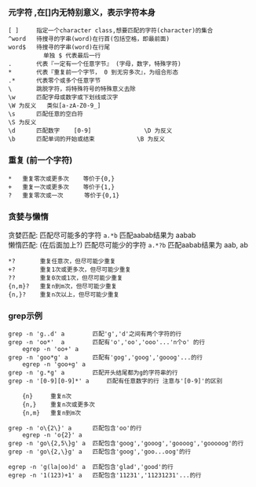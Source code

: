 ### 元字符 ,在[]内无特别意义，表示字符本身

    [ ]     指定一个character class,想要匹配的字符(character)的集合
    ^word   待搜寻的字串(word)在行首(包括空格，即最前面)
    word$   待搜寻的字串(word)在行尾
              单独 $ 代表最后一行
    .       代表『一定有一个任意字节』 (字母，数字，特殊字符)
    *       代表『重复前一个字节， 0 到无穷多次』，为组合形态
    .*      代表零个或多个任意字节
    \       跳脱字符，将特殊符号的特殊意义去除
    \w 	    匹配字母或数字或下划线或汉字    
    \W 为反义   类似[a-zA-Z0-9_]
    \s 	    匹配任意的空白符             
    \S 为反义
    \d 	    匹配数字    [0-9]               \D 为反义
    \b 	    匹配单词的开始或结束            \B 为反义

### 重复 (前一个字符)

    * 	重复零次或更多次    等价于{0,}
    + 	重复一次或更多次    等价于{1,}   
    ? 	重复零次或一次      等价于{0,1}

### 贪婪与懒惰

贪婪匹配:  匹配尽可能多的字符 `a.*b` 匹配aabab结果为 aabab  
懒惰匹配: (在后面加上?)  匹配尽可能少的字符 `a.*?b` 匹配aabab结果为 aab, ab
```
*?	     重复任意次，但尽可能少重复
+?	     重复1次或更多次，但尽可能少重复
??	     重复0次或1次，但尽可能少重复
{n,m}?   重复n到m次，但尽可能少重复
{n,}?	 重复n次以上，但尽可能少重复
```

### grep示例

    grep -n 'g..d' a        匹配'g','d'之间有两个字符的行
    grep -n 'oo*'  a        匹配有'o','oo','ooo'...'n个o' 的行
        egrep -n 'oo+' a
    grep -n 'goo*g' a       匹配有'gog','goog','gooog'...的行
        egrep -n 'goo+g' a
    grep -n 'g.*g' a        匹配开头结尾都为g的字符串的行
    grep -n '[0-9][0-9]*' a     匹配有任意数字的行 注意与'[0-9]'的区别

        {n} 	重复n次
        {n,} 	重复n次或更多次
        {n,m} 	重复n到m次

    grep -n 'o\{2\}' a      匹配包含'oo'的行
        egrep -n 'o{2}' a
    grep -n 'go\{2,5\}g' a  匹配包含'goog','gooog','goooog','gooooog'的行
    grep -n 'go\{2,\}g' a   匹配包含'goog','goo...oog'的行

    egrep -n 'g(la|oo)d' a  匹配包含'glad','good'的行
    egrep -n '1(123)+1' a   匹配包含'11231','11231231'...的行
